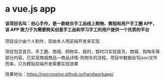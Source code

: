 # a vue.js app
#### 该项目名叫：创心手作，是一款结合手工品线上购物、教程和用户手工圈 APP，该 APP 致力于为需要购买创意手工品和学习手工的用户提供一个优质的平台

 项目设计由个人制作，现由本人用前端开发来实现

 项目包含首页、手工圈、商城、购物车、我的，暂时只实现首页、商城、购物车等部分内容，已实现商城商品—商品详情-购物车的流程，项目中数据自写json文件而来，只为模拟前端开发需要实现效果

效果地址：https://nocrossing.github.io/handworkapp/
